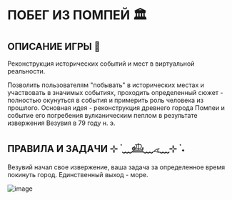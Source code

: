 # ПОБЕГ ИЗ ПОМПЕЙ 🏛️

## ОПИСАНИЕ ИГРЫ 🏺
Реконструкция исторических событий и мест в виртуальной реальности.

Позволить пользователям "побывать" в исторических местах и участвовать в значимых событиях, проходить определенный сюжет - полностью окунуться в события и примерить роль человека из прошлого.
Основная идея - реконструкция древнего города Помпеи и событие его погребения вулканическим пеплом в результате извержения Везувия в 79 году н. э. 

## ПРАВИЛА И ЗАДАЧИ ⊹ ࣪ ﹏𓊝﹏𓂁﹏⊹ ࣪ ˖
Везувий начал свое извержение, ваша задача за определенное время покинуть город. Единственный выход - море.

![image](https://github.com/user-attachments/assets/65d20997-31a9-4750-84c2-88a0b0546df5)
